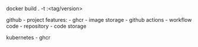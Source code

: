 docker build . -t <image-name>:<tag/version>


github - project
    features:
        - ghcr - image storage
        - github actions - workflow code
        - repository - code storage

kubernetes - ghcr
